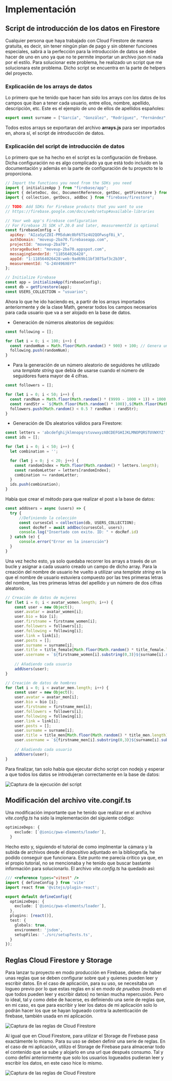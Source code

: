 # Implementación

## Script de introducción de los datos en Firestore

Cualquier persona que haya trabajado con Cloud Firestore de manera gratuita, es decir, sin tener ningún plan de pago y sin obtener funciones especiales, sabrá a la perfección para la introducción de datos se debe hacer de uno en uno ya que no te permite importar un archivo json ni nada por el estilo. Para solucionar este problema, he realizado un script que me solucionara este problema. Dicho script se encuentra en la parte de helpers del proyecto.

### Explicación de los arrays de datos
Lo primero que he tenido que hacer han sido los arrays con los datos de los campos que iban a tener cada usuario, entre ellos, nombre, apellido, descripción, etc. Este es el ejemplo de uno de ellos de apellidos españoles:

```javascript
export const surname = ["García", "González", "Rodríguez", "Fernández", "López", "Martínez", "Sánchez", "Pérez", "Gómez", "Martín", "Jiménez", "Ruiz", "Hernández", "Díaz", "Moreno", "Álvarez", "Muñoz", "Romero", "Alonso", "Gutiérrez", "Navarro", "Torres", "Domínguez", "Vázquez", "Cruz", "Ramos", "Ortega", "Castro", "Serrano", "Santos", "Rubio", "Marín", "Núñez", "Iglesias", "Medina", "Silva", "Garrido", "Cortés", "Moya", "Sola", "Campos", "Vega", "Mora", "Diez", "Soto", "Sáez", "Blanco", "Castillo", "Prieto", "Santiago", "Arias", "Soria", "Flores", "Rojas", "Esteban", "Parra", "Bravo", "Montes", "Gallardo", "Roca", "Sánchez-Campoamor", "Aguilera", "Pascual", "Delgado", "Ferrer", "Guerrero", "Caballero", "Herrera", "León", "Ramírez", "Suárez", "Galán", "Molina", "Rubia", "Palacios", "Morales", "Fuentes", "Sáez-Díez", "Vicente", "Calvo", "Carrasco", "Miranda", "Lorenzo", "Montero", "Ferreruela", "Pardo", "Rivas", "Aparicio", "Lozano", "Otero", "Merino", "Rico", "Cobo", "Clemente", "Carrillo", "Perea", "Palomo", "Antón"];
```

Todos estos arrays se exportaran del archivo **arrays.js** para ser importados en, ahora sí, el script de introducción de datos.

### Explicación del script de introducción de datos

Lo primero que se ha hecho en el script es la configuración de firebase. Dicha configuración no es algo complicado ya que está todo incluido en la documentación y además en la parte de configuración de tu proyecto te lo proporciona.

```javascript
// Import the functions you need from the SDKs you need
import { initializeApp } from "firebase/app";
import { deleteDoc, doc, DocumentReference, getDoc, getFirestore } from "firebase/firestore";
import { collection, getDocs, addDoc } from "firebase/firestore";

// TODO: Add SDKs for Firebase products that you want to use
// https://firebase.google.com/docs/web/setup#available-libraries

// Your web app's Firebase configuration
// For Firebase JS SDK v7.20.0 and later, measurementId is optional
const firebaseConfig = {
  apiKey: "AIzaSyCZ8I-PMSduWc0bF6TSz4U2QOFwsgf8i_k",
  authDomain: "moveup-2ba70.firebaseapp.com",
  projectId: "moveup-2ba70",
  storageBucket: "moveup-2ba70.appspot.com",
  messagingSenderId: "118564026428",
  appId: "1:118564026428:web:9ad69b11bf3075af3c2b39",
  measurementId: "G-24V496X6YY"
};

// Initialize Firebase
const app = initializeApp(firebaseConfig);
const db = getFirestore(app);
const USERS_COLLECTION = "usuarios";
```

Ahora lo que he ido haciendo es, a partir de los arrays importados anteriormente y de la clase Math, generar todos los campos necesarios para cada usuario que va a ser alojado en la base de datos.
* Generación de números aleatorios de seguidos:

```javascript
const following = [];

for (let i = 0; i < 100; i++) {
  const randomNum = Math.floor(Math.random() * 900) + 100; // Genera un número aleatorio entre 100 y 999
  following.push(randomNum);
}
```

* Para la generación de un número aleatorio de seguidores he utilizado una _template string_ que debía de usarse cuando el número de seguidores fuera mayor de 4 cifras.

```javascript
const followers = [];

for (let i = 0; i < 50; i++) {
  const randNum = Math.floor(Math.random() * (9999 - 1000 + 1)) + 1000;
  const randStr = `${Math.floor(Math.random() * 100)},${Math.floor(Math.random() * 9) + 1}K`;
  followers.push(Math.random() < 0.5 ? randNum : randStr);
}
```

* Generación de IDs aleatorios válidos para Firestore:

```javascript
const letters = 'abcdefghijklmnopqrstuvwxyzABCDEFGHIJKLMNOPQRSTUVWXYZ';
const ids = [];

for (let i = 0; i < 50; i++) {
  let combination = '';

  for (let j = 0; j < 20; j++) {
    const randomIndex = Math.floor(Math.random() * letters.length);
    const randomLetter = letters[randomIndex];
    combination += randomLetter;
  }
  ids.push(combination);
}
```

Había que crear el método para que realizar el post a la base de datos:

```javascript
const addUsers = async (users) => {
  try {
      //Definiendo la colección
      const cursesCol = collection(db, USERS_COLLECTION);
      const docRef = await addDoc(cursesCol, users);
      console.log("Insertado con exito. ID: " + docRef.id)
  } catch (e) {
      console.error("Error en la insercción")
  }
}
```

Una vez hecho esto, ya solo quedaba recorrer los arrays a través de un bucle y asignar a cada usuario creado un campo de dicho array. Para la creación del nombre de usuario he vuelto a utilizar una _template string_ en la que el nombre de usuario estuviera compuesto por las tres primeras letras del nombre, las tres primeras letras del apellido y un número de dos cifras aleatorio.

```javascript
// Creación de datos de mujeres
for (let i = 0; i < avatar_women.length; i++) {
    const user = new Object();
    user.avatar = avatar_women[i];
    user.bio = bio [i];
    user.firstname = firstname_women[i];
    user.followers = followers[i];
    user.following = following[i];
    user.link = link[i];
    user.posts = [];
    user.surname = surname[i];
    user.title = title_female[Math.floor(Math.random() * title_female.length) + 1];
    user.username = `${firstname_women[i].substring(0,3)}${surname[i].substring(0,3)}${Math.floor(Math.random() * 99) + 1}`.toLowerCase();
    
    // Añadiendo cada usuario
    addUsers(user);
}

// Creación de datos de hombres
for (let i = 0; i < avatar_men.length; i++) {
    const user = new Object();
    user.avatar = avatar_men[i];
    user.bio = bio [i];
    user.firstname = firstname_men[i];
    user.followers = followers[i];
    user.following = following[i];
    user.link = link[i];
    user.posts = [];
    user.surname = surname[i];
    user.title = title_men[Math.floor(Math.random() * title_men.length) + 1];
    user.username = `${firstname_men[i].substring(0,3)}${surname[i].substring(0,3)}${Math.floor(Math.random() * 99) + 1}`.toLowerCase();
    
    // Añadiendo cada usuario
    addUsers(user);
}
```

Para finalizar, tan solo había que ejecutar dicho script con nodejs y esperar a que todos los datos se introdujeran correctamente en la base de datos:

![Captura de la ejecución del script](/docs/media/script.png)

## Modificación del archivo vite.congif.ts

Una modificación importante que he tenido que realizar en el archivo *vite.config.ts* ha sido la implementación del siguiente código:

```typescript
optimizeDeps: {
    exclude: [`@ionic/pwa-elements/loader`],
  }
```

Hecho esto y, siguiendo el tutorial de como implmentar la cámara y la subida de archivos desde el dispositivo adjuntado en la bibliografía, he podido conseguir que funcionara. Este punto me parecía crítico ya que, en el propio tutorial, no se mencionaba y he tenido que buscar bastante información para solucionarlo. El archivo *vite.config.ts* ha quedado así:

```typescript
/// <reference types="vitest" />
import { defineConfig } from 'vite'
import react from '@vitejs/plugin-react';

export default defineConfig({
  optimizeDeps: {
    exclude: [`@ionic/pwa-elements/loader`],
  },
  plugins: [react()],
  test: {
    globals: true,
    environment: 'jsdom',
    setupFiles: './src/setupTests.ts',
  }
});
```

## Reglas Cloud Firestore y Storage

Para lanzar tu proyecto en modo producción en Firebase, deben de haber unas reglas que se deben configurar sobre qué y quienes pueden leer y escribir datos. En el caso de aplicación, para su uso, se necesitaba un logueo previo por lo que estas reglas en sí en *modo de pruebas* (modo en el que todos pueden leer y escribir datos) no tenían mucha repercusión. Pero lo ideal, tal y como debe de hacerse, es definiendo una serie de reglas que, en mi caso, es que para escribir y leer los datos de mi aplicación solo lo podrán hacer los que se hayan logueado contra la autenticación de firebase, también usada en mi aplicación. 

![Captura de las reglas de Cloud Firestore](/docs/media/firestore.png)

Al igual que en Cloud Firestore, para utilizar el Storage de Firebase pasa exactámente lo mismo. Para su uso se deben definir una serie de reglas. En el caso de mi aplicación, utilizo el Storage de Firebase para almacenar todo el contenido que se sube y alojarlo en una url que después consumo. Tal y como definí anteriormente que solo los usuarios logueados pudieran leer y escribir los datos, en este caso hice lo mismo.

![Captura de las reglas de Cloud Firestore](/docs/media/storage.png)